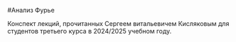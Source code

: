 #Анализ Фурье

Конспект лекций, прочитанных Сергеем витальевичем Кисляковым для студентов третьего курса в 2024/2025 учебном году.

